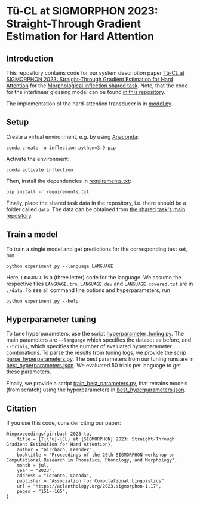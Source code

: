 # Tü-CL at SIGMORPHON 2023: Straight-Through Gradient Estimation for Hard Attention
## Introduction

This repository contains code for our system description paper [Tü-CL at SIGMORPHON 2023: Straight-Through Gradient Estimation for Hard Attention](https://aclanthology.org/2023.sigmorphon-1.17/) for the [Morphological Inflection shared task](https://aclanthology.org/2023.sigmorphon-1.13/).
Note, that the code for the interlinear glossing model can be found [in this repository](https://github.com/LGirrbach/sigmorphon-2023-glossing).

The implementation of the hard-attention transducer is in [model.py](model.py).

## Setup
Create a virtual environment, e.g. by using [Anaconda](https://docs.conda.io/en/latest/miniconda.html):
```
conda create -n inflection python=3.9 pip
```
Activate the environment:
```
conda activate inflection
```
Then, install the dependencies in [requirements.txt](requirements.txt):
```
pip install -r requirements.txt
```
Finally, place the shared task data in the repository, i.e. there should be a folder called `data`. The data can be obtained from [the shared task's main repository](https://github.com/sigmorphon/2023InflectionST/tree/main/part1).

## Train a model
To train a single model and get predictions for the corresponding test set, run
```
python experiment.py --language LANGUAGE
```
Here, `LANGUAGE` is a (three letter) code for the language. We assume the respective files `LANGUAGE.trn`, `LANGUAGE.dev` and `LANGUAGE.covered.tst` are in `./data`.
To see all command line options and hyperparameters, run
```
python experiment.py --help
```

## Hyperparameter tuning
To tune hyperparameters, use the script [hyperparameter_tuning.py](hyperparameter_tuning.py).
The main parameters are `--language` which specifies the dataset as before, and `--trials`, which specifies the number of evaluated hyperparameter combinations.
To parse the results from tuning logs, we provide the scrip [parse_hyperparameters.py](parse_hyperparameters.py).
The best parameters from our tuning runs are in [best_hyperparameters.json](best_hyperparameters.json).
We evaluated 50 trials per language to get these parameters.

Finally, we provide a script [train_best_parameters.py](train_best_parameters.py), that retrains models (from scratch) using the hyperparameters in [best_hyperparameters.json](best_hyperparameters.json).

## Citation
If you use this code, consider citing our paper:
```
@inproceedings{girrbach-2023-tu,
    title = {T{\"u}-{CL} at {SIGMORPHON} 2023: Straight-Through Gradient Estimation for Hard Attention},
    author = "Girrbach, Leander",
    booktitle = "Proceedings of the 20th SIGMORPHON workshop on Computational Research in Phonetics, Phonology, and Morphology",
    month = jul,
    year = "2023",
    address = "Toronto, Canada",
    publisher = "Association for Computational Linguistics",
    url = "https://aclanthology.org/2023.sigmorphon-1.17",
    pages = "151--165",
}
```






